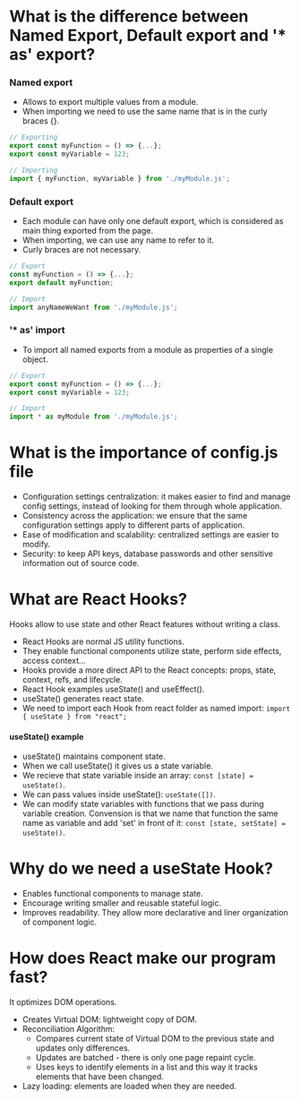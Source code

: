 <h1>What is the difference between Named Export, Default export and '* as' export?</h1>

### Named export

- Allows to export multiple values from a module.
- When importing we need to use the same name that is in the curly braces {}.
```js
// Exporting
export const myFunction = () => {...};
export const myVariable = 123;

// Importing
import { myFunction, myVariable } from './myModule.js';
```


### Default export

- Each module can have only one default export, which is considered as main thing exported from the page.
- When importing, we can use any name to refer to it.
- Curly braces are not necessary.
```js
// Export
const myFunction = () => {...};
export default myFunction;

// Import
import anyNameWeWant from './myModule.js';
```


### '* as' import

- To import all named exports from a module as properties of a single object.
```js
// Export
export const myFunction = () => {...};
export const myVariable = 123;

// Import
import * as myModule from './myModule.js';
```





<h1>What is the importance of config.js file</h1>

- Configuration settings centralization: it makes easier to find and manage config settings, instead of looking for them through whole application.
- Consistency across the application: we ensure that the same configuration settings apply to different parts of application.
- Ease of modification and scalability: centralized settings are easier to modify.
- Security: to keep API keys, database passwords and other sensitive information out of source code.





<h1>What are React Hooks?</h1>

Hooks allow to use state and other React features without writing a class.

- React Hooks are normal JS utility functions.
- They enable functional components utilize state, perform side effects, access context...
- Hooks provide a more direct API to the React concepts: props, state, context, refs, and lifecycle. 
- React Hook examples useState() and useEffect().
- useState() generates react state.
- We need to import each Hook from react folder as named import: ```import { useState } from "react";```
#### useState() example
- useState() maintains component state.
- When we call useState() it gives us a state variable.
- We recieve that state variable inside an array: ```const [state] = useState()```.
- We can pass values inside useState(): ```useState([])```.
- We can modify state variables with functions that we pass during variable creation. Convension is that we name that function the same name as variable and add 'set' in front of it: ```const [state, setState] = useState()```.





<h1>Why do we need a useState Hook?</h1>

- Enables functional components to manage state.
- Encourage writing smaller and reusable stateful logic.
- Improves readability. They allow more declarative and liner organization of component logic.





# How does React make our program fast?

It optimizes DOM operations.

- Creates Virtual DOM: lightweight copy of DOM.
- Reconciliation Algorithm: 
    - Compares current state of Virtual DOM to the previous state and updates only differences. 
    - Updates are batched - there is only one page repaint cycle.
    - Uses keys to identify elements in a list and this way it tracks elements that have been changed.
- Lazy loading: elements are loaded when they are needed.